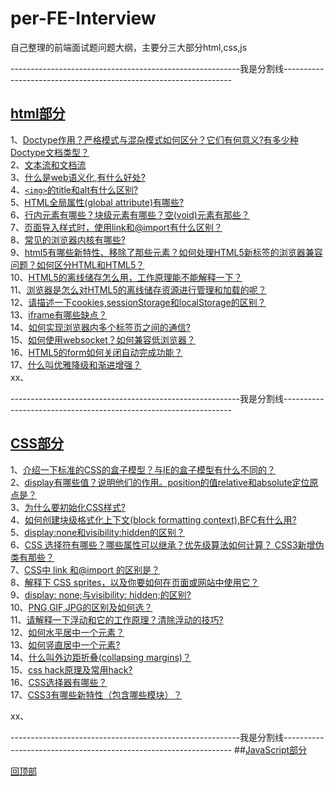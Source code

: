 <a name='回顶部'></a>  
# per-FE-Interview
自己整理的前端面试题问题大纲，主要分三大部分html,css,js  

---------------------------------------------------------我是分割线-----------------------------------------------------------------

## [html部分](https://github.com/Docyue/per-FE-Interview/blob/master/html部分的问题及答案.md)  
1、[Doctype作用？严格模式与混杂模式如何区分？它们有何意义?有多少种Doctype文档类型？](https://github.com/Docyue/per-FE-Interview/blob/master/html部分的问题及答案.md#1)  
2、[文本流和文档流](https://github.com/Docyue/per-FE-Interview/blob/master/html部分的问题及答案.md#2)    
3、[什么是web语义化,有什么好处?](https://github.com/Docyue/per-FE-Interview/blob/master/html部分的问题及答案.md#3)    
4、[`<img>`的title和alt有什么区别?](https://github.com/Docyue/per-FE-Interview/blob/master/html部分的问题及答案.md#4)   
5、[HTML全局属性(global attribute)有哪些?](https://github.com/Docyue/per-FE-Interview/blob/master/html部分的问题及答案.md#5)  
6、[行内元素有哪些？块级元素有哪些？空(void)元素有那些？](https://github.com/Docyue/per-FE-Interview/blob/master/html部分的问题及答案.md#6)  
7、[页面导入样式时，使用link和@import有什么区别？](https://github.com/Docyue/per-FE-Interview/blob/master/html部分的问题及答案.md#7)  
8、[常见的浏览器内核有哪些?](https://github.com/Docyue/per-FE-Interview/blob/master/html部分的问题及答案.md#8)   
9、[html5有哪些新特性、移除了那些元素？如何处理HTML5新标签的浏览器兼容问题？如何区分HTML和HTML5？](https://github.com/Docyue/per-FE-Interview/blob/master/html部分的问题及答案.md#9)  
10、[HTML5的离线储存怎么用，工作原理能不能解释一下？](https://github.com/Docyue/per-FE-Interview/blob/master/html部分的问题及答案.md#10)  
11、[浏览器是怎么对HTML5的离线储存资源进行管理和加载的呢？](https://github.com/Docyue/per-FE-Interview/blob/master/html部分的问题及答案.md#11)  
12、[请描述一下cookies,sessionStorage和localStorage的区别？](https://github.com/Docyue/per-FE-Interview/blob/master/html部分的问题及答案.md#12)  
13、[iframe有哪些缺点？](https://github.com/Docyue/per-FE-Interview/blob/master/html部分的问题及答案.md#13)  
14、[如何实现浏览器内多个标签页之间的通信? ](https://github.com/Docyue/per-FE-Interview/blob/master/html部分的问题及答案.md#14)  
15、[如何使用websocket？如何兼容低浏览器？](https://github.com/Docyue/per-FE-Interview/blob/master/html部分的问题及答案.md#15)  
16、[HTML5的form如何关闭自动完成功能？](https://github.com/Docyue/per-FE-Interview/blob/master/html部分的问题及答案.md#16)   
17、[什么叫优雅降级和渐进增强？](https://github.com/Docyue/per-FE-Interview/blob/master/html部分的问题及答案.md#17)   
xx、[](#) 

  
---------------------------------------------------------我是分割线-----------------------------------------------------------------

## [CSS部分](https://github.com/Docyue/per-FE-Interview/blob/master/css部分的问题及答案.md)  
1、[介绍一下标准的CSS的盒子模型？与IE的盒子模型有什么不同的？](https://github.com/Docyue/per-FE-Interview/blob/master/css部分的问题及答案.md#1)   
2、[display有哪些值？说明他们的作用。position的值relative和absolute定位原点是？](https://github.com/Docyue/per-FE-Interview/blob/master/css部分的问题及答案.md#2)  
3、[为什么要初始化CSS样式?](https://github.com/Docyue/per-FE-Interview/blob/master/css部分的问题及答案.md#3)  
4、[如何创建块级格式化上下文(block formatting context),BFC有什么用?](https://github.com/Docyue/per-FE-Interview/blob/master/css部分的问题及答案.md#4)    
5、[display:none和visibility:hidden的区别？](https://github.com/Docyue/per-FE-Interview/blob/master/css部分的问题及答案.md#5)    
6、[CSS 选择符有哪些？哪些属性可以继承？优先级算法如何计算？ CSS3新增伪类有那些？ ](https://github.com/Docyue/per-FE-Interview/blob/master/css部分的问题及答案.md#6)   
7、[CSS中 link 和@import 的区别是？](https://github.com/Docyue/per-FE-Interview/blob/master/css部分的问题及答案.md#7)  
8、[解释下 CSS sprites，以及你要如何在页面或网站中使用它？](https://github.com/Docyue/per-FE-Interview/blob/master/css部分的问题及答案.md#8)  
9、[display: none;与visibility: hidden;的区别?](https://github.com/Docyue/per-FE-Interview/blob/master/css部分的问题及答案.md#9)  
10、[PNG,GIF,JPG的区别及如何选？](https://github.com/Docyue/per-FE-Interview/blob/master/css部分的问题及答案.md#10)   
11、[请解释一下浮动和它的工作原理？清除浮动的技巧?](https://github.com/Docyue/per-FE-Interview/blob/master/css部分的问题及答案.md#11)   
12、[如何水平居中一个元素？](https://github.com/Docyue/per-FE-Interview/blob/master/css部分的问题及答案.md#12)  
13、[如何竖直居中一个元素?](https://github.com/Docyue/per-FE-Interview/blob/master/css部分的问题及答案.md#13)  
14、[什么叫外边距折叠(collapsing margins)？](https://github.com/Docyue/per-FE-Interview/blob/master/css部分的问题及答案.md#14)  
15、[css hack原理及常用hack?](https://github.com/Docyue/per-FE-Interview/blob/master/css部分的问题及答案.md#15)  
16、[CSS选择器有哪些？](https://github.com/Docyue/per-FE-Interview/blob/master/css部分的问题及答案.md#16)  
17、[CSS3有哪些新特性（包含哪些模块）？](https://github.com/Docyue/per-FE-Interview/blob/master/css部分的问题及答案.md#17)  

xx、[](#)  

---------------------------------------------------------我是分割线-----------------------------------------------------------------
##[JavaScript部分](https://github.com/Docyue/per-FE-Interview/blob/master/javascript部分的问题及答案.md)









[回顶部](#回顶部)